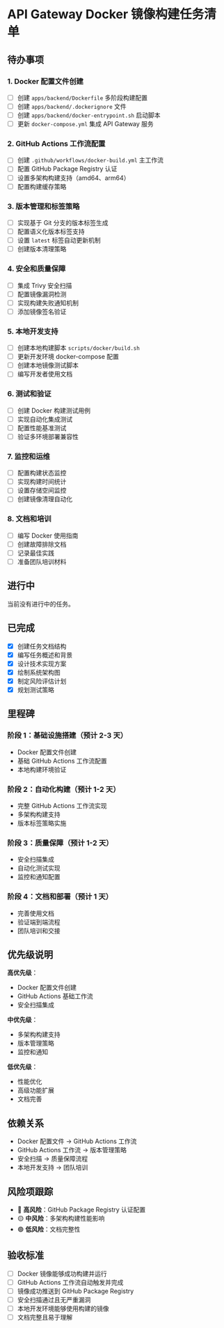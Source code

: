 # API Gateway Docker 镜像构建任务清单

## 待办事项

### 1. Docker 配置文件创建
- [ ] 创建 `apps/backend/Dockerfile` 多阶段构建配置
- [ ] 创建 `apps/backend/.dockerignore` 文件
- [ ] 创建 `apps/backend/docker-entrypoint.sh` 启动脚本
- [ ] 更新 `docker-compose.yml` 集成 API Gateway 服务

### 2. GitHub Actions 工作流配置
- [ ] 创建 `.github/workflows/docker-build.yml` 主工作流
- [ ] 配置 GitHub Package Registry 认证
- [ ] 设置多架构构建支持（amd64、arm64）
- [ ] 配置构建缓存策略

### 3. 版本管理和标签策略
- [ ] 实现基于 Git 分支的版本标签生成
- [ ] 配置语义化版本标签支持
- [ ] 设置 `latest` 标签自动更新机制
- [ ] 创建版本清理策略

### 4. 安全和质量保障
- [ ] 集成 Trivy 安全扫描
- [ ] 配置镜像漏洞检测
- [ ] 实现构建失败通知机制
- [ ] 添加镜像签名验证

### 5. 本地开发支持
- [ ] 创建本地构建脚本 `scripts/docker/build.sh`
- [ ] 更新开发环境 docker-compose 配置
- [ ] 创建本地镜像测试脚本
- [ ] 编写开发者使用文档

### 6. 测试和验证
- [ ] 创建 Docker 构建测试用例
- [ ] 实现自动化集成测试
- [ ] 配置性能基准测试
- [ ] 验证多环境部署兼容性

### 7. 监控和运维
- [ ] 配置构建状态监控
- [ ] 实现构建时间统计
- [ ] 设置存储空间监控
- [ ] 创建镜像清理自动化

### 8. 文档和培训
- [ ] 编写 Docker 使用指南
- [ ] 创建故障排除文档
- [ ] 记录最佳实践
- [ ] 准备团队培训材料

## 进行中

当前没有进行中的任务。

## 已完成

- [x] 创建任务文档结构
- [x] 编写任务概述和背景
- [x] 设计技术实现方案
- [x] 绘制系统架构图
- [x] 制定风险评估计划
- [x] 规划测试策略

## 里程碑

### 阶段 1：基础设施搭建（预计 2-3 天）
- Docker 配置文件创建
- 基础 GitHub Actions 工作流配置
- 本地构建环境验证

### 阶段 2：自动化构建（预计 1-2 天）
- 完整 GitHub Actions 工作流实现
- 多架构构建支持
- 版本标签策略实施

### 阶段 3：质量保障（预计 1-2 天）
- 安全扫描集成
- 自动化测试实现
- 监控和通知配置

### 阶段 4：文档和部署（预计 1 天）
- 完善使用文档
- 验证端到端流程
- 团队培训和交接

## 优先级说明

**高优先级**：
- Docker 配置文件创建
- GitHub Actions 基础工作流
- 安全扫描集成

**中优先级**：
- 多架构构建支持
- 版本管理策略
- 监控和通知

**低优先级**：
- 性能优化
- 高级功能扩展
- 文档完善

## 依赖关系

- Docker 配置文件 → GitHub Actions 工作流
- GitHub Actions 工作流 → 版本管理策略
- 安全扫描 → 质量保障流程
- 本地开发支持 → 团队培训

## 风险项跟踪

- 🔴 **高风险**：GitHub Package Registry 认证配置
- 🟡 **中风险**：多架构构建性能影响
- 🟢 **低风险**：文档完整性

## 验收标准

- [ ] Docker 镜像能够成功构建并运行
- [ ] GitHub Actions 工作流自动触发并完成
- [ ] 镜像成功推送到 GitHub Package Registry
- [ ] 安全扫描通过且无严重漏洞
- [ ] 本地开发环境能够使用构建的镜像
- [ ] 文档完整且易于理解